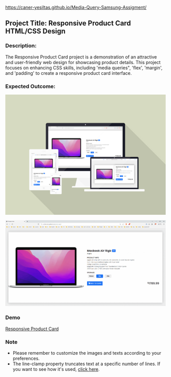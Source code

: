  https://caner-yesiltas.github.io/Media-Query-Samsung-Assigment/

## Project Title: Responsive Product Card HTML/CSS Design

### Description:

The Responsive Product Card project is a demonstration of an attractive and user-friendly web design for showcasing product details. This project focuses on enhancing CSS skills, including 'media queries", 'flex',  'margin', and 'padding' to create a responsive product card interface.

### Expected Outcome:

![Responsive Product Card](./productcard.png)
<br>

![Responsive Product Card](./productcard.gif)

### Demo

[Responsive Product Card](https://anthonyins.github.io/product-card/)

### Note

- Please remember to customize the images and texts according to your preferences.
- The line-clamp property truncates text at a specific number of lines. If you want to see how it's used, [click here](https://benmarshall.me/modern-css/#line-clamp).
